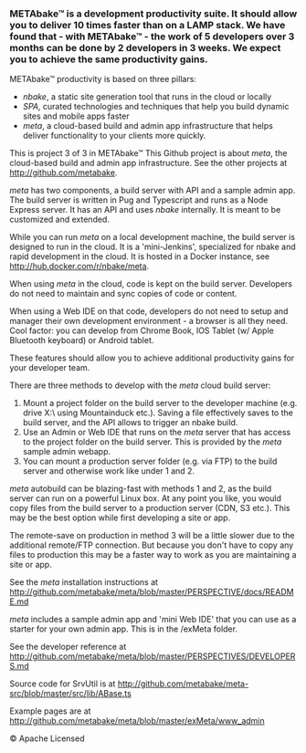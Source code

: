 
### METAbake&trade; is a development productivity suite. It should allow you to deliver 10 times faster than on a LAMP stack. We have found that - with METAbake&trade; - the work of 5 developers over 3 months can be done by 2 developers in 3 weeks. We expect you to achieve the same productivity gains.

METAbake&trade; productivity is based on three pillars: 
- _nbake_, a static site generation tool that runs in the cloud or locally
- _SPA_, curated technologies and techniques that help you build dynamic sites and mobile apps faster
- _meta_, a cloud-based build and admin app infrastructure that helps deliver functionality to your clients more quickly.

This is project 3 of 3 in METAbake&trade; This Github project is about _meta_, the cloud-based build and admin app infrastructure. See the other projects at http://github.com/metabake.

_meta_ has two components, a build server with API and a sample admin app.
The build server is written in Pug and Typescript and runs as a Node Express server. It has an API and uses _nbake_ internally. It is meant to be customized and extended.

While you can run _meta_ on a local development machine, the build server is designed to run in the cloud. It is a 'mini-Jenkins', specialized for nbake and rapid development in the cloud. It is hosted in a Docker instance, see  http://hub.docker.com/r/nbake/meta.

When using _meta_ in the cloud, code is kept on the build server. Developers do not need to maintain and sync copies of code or content.

When using a Web IDE on that code, developers do not need to setup and manager their own development environment - a browser is all they need. Cool factor: you can develop from Chrome Book, IOS Tablet (w/ Apple Bluetooth keyboard) or Android tablet.

These features should allow you to achieve additional productivity gains for your developer team.

There are three methods to develop with the _meta_ cloud build server:

1. Mount a project folder on the build server to the developer machine (e.g. drive X:\\ using Mountainduck etc.). Saving a file effectively saves to the build server, and the API allows to trigger an nbake build.
2. Use an Admin or Web IDE that runs on the _meta_ server that has access to the project folder on the build server. This is provided by the _meta_ sample admin webapp. 
3. You can mount a production server folder (e.g. via FTP) to the build server and otherwise work like under 1 and 2. 

_meta_ autobuild can be blazing-fast with methods 1 and 2, as the build server can run on a powerful Linux box. At any point you like, you would copy files from the build server to a production server (CDN, S3 etc.). This may be the best option while first developing a site or app.

The remote-save on production in method 3 will be a little slower due to the additional remote/FTP connection. But because you don't have to copy any files to production this may be a faster way to work as you are maintaining a site or app. 

See the _meta_ installation instructions at 
http://github.com/metabake/meta/blob/master/PERSPECTIVE/docs/README.md

_meta_ includes a sample admin app and 'mini Web IDE' that you can use as a starter for your own admin app. This is in the /exMeta folder.

See the developer reference at http://github.com/metabake/meta/blob/master/PERSPECTIVES/DEVELOPERS.md

Source code for SrvUtil is at http://github.com/metabake/meta-src/blob/master/src/lib/ABase.ts

Example pages are at http://github.com/metabake/meta/blob/master/exMeta/www_admin

&copy; Apache Licensed
